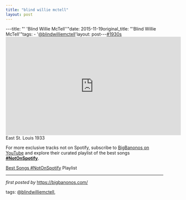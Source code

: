 ```yaml
---
title: "blind willie mctell"
layout: post
---
```

---title: "' 'Blind Willie McTell''"date: 2015-11-19original_title: "'Blind Willie McTell'"tags:  - '[@blindwilliemctell](/tags/blindwilliemctell/)'layout: post---[#1930s](/tags/1930s/) <br /><iframe allowfullscreen="" frameborder="0" height="315" src="https://www.youtube.com/embed/-S4gHtVTYMg?list=PLtuNtuTatqI0K8aWpZ8PC5u3LDvDkPFqf" width="560"></iframe> <br />East St. Louis 1933<!--Subscribe and Playlist Links--><div>    <p>For more exclusive tracks not on Spotify, subscribe to <a href="https://www.youtube.com/[@BigBanonos](/tags/BigBanonos/)" target="_blank">BigBanonos on YouTube</a> and explore their curated playlist of the best songs <strong>[#NotOnSpotify](/tags/NotOnSpotify/)</strong>.</p>    <p><a href="https://www.youtube.com/playlist?list=PLtuNtuTatqI0kFahUCbtbfenC_ET5O_tr" target="_blank">Best Songs [#NotOnSpotify](/tags/NotOnSpotify/) Playlist<br /></a></p></div><hr /><p><em>first posted by</em> <a href="https://bigbanonos.com/" rel="noopener" target="_new">https://bigbanonos.com/</a></p><p>tags: [@blindwilliemctell](/tags/blindwilliemctell/),</p>